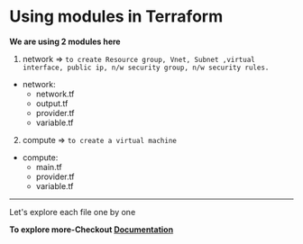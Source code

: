 
# Using modules in Terraform


__We are using 2 modules here__

1. network => `to create Resource group, Vnet, Subnet ,virtual interface, public ip, n/w security group, n/w security rules.`

* network:
  * network.tf
  * output.tf
  * provider.tf
  * variable.tf

2. compute => `to create a virtual machine `

* compute:
  * main.tf
  * provider.tf
  * variable.tf

<hr>

Let's explore each file one by one




__To explore more-Checkout [Documentation](https://www.terraform.io/language/modules)__
